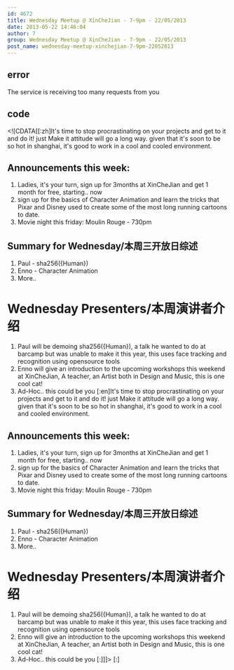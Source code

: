```yaml
---
id: 4672
title: Wednesday Meetup @ XinCheJian - 7-9pm - 22/05/2013
date: 2013-05-22 14:46:04
author: 7
group: Wednesday Meetup @ XinCheJian - 7-9pm - 22/05/2013
post_name: wednesday-meetup-xinchejian-7-9pm-22052013
---
```


## error
The service is receiving too many requests from you

## code
 <!\[CDATA\[\[:zh\]It's time to stop procrastinating on your projects and get to it and do it! just Make it attitude will go a long way. given that it's soon to be so hot in shanghai, it's good to work in a cool and cooled environment.

## Announcements this week:

1. Ladies, it's your turn, sign up for 3months at XinCheJian and get 1 month for free, starting.. now
2. sign up for the basics of Character Animation and learn the tricks that Pixar and Disney used to create some of the most long running cartoons to date.
3. Movie night this friday: Moulin Rouge - 730pm

## Summary for Wednesday/本周三开放日综述

1. Paul - sha256({Human})
2. Enno - Character Animation
3. More..

# Wednesday Presenters/本周演讲者介绍

1. Paul will be demoing sha256({Human}), a talk he wanted to do at barcamp but was unable to make it this year, this uses face tracking and recognition using opensource tools
2. Enno will give an introduction to the upcoming workshops this weekend at XinCheJian, A teacher, an Artist both in Design and Music, this is one cool cat!
3. Ad-Hoc.. this could be you
\[:en\]It's time to stop procrastinating on your projects and get to it and do it! just Make it attitude will go a long way. given that it's soon to be so hot in shanghai, it's good to work in a cool and cooled environment.

## Announcements this week:

1. Ladies, it's your turn, sign up for 3months at XinCheJian and get 1 month for free, starting.. now
2. sign up for the basics of Character Animation and learn the tricks that Pixar and Disney used to create some of the most long running cartoons to date.
3. Movie night this friday: Moulin Rouge - 730pm

## Summary for Wednesday/本周三开放日综述

1. Paul - sha256({Human})
2. Enno - Character Animation
3. More..

# Wednesday Presenters/本周演讲者介绍

1. Paul will be demoing sha256({Human}), a talk he wanted to do at barcamp but was unable to make it this year, this uses face tracking and recognition using opensource tools
2. Enno will give an introduction to the upcoming workshops this weekend at XinCheJian, A teacher, an Artist both in Design and Music, this is one cool cat!
3. Ad-Hoc.. this could be you
\[:\]\]\]> \[:\]
